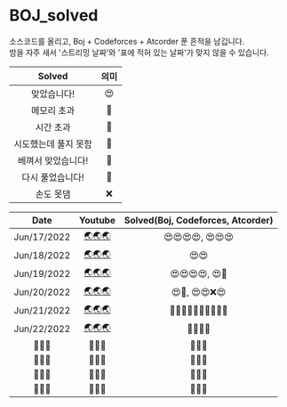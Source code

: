 # BOJ_solved
소스코드를 올리고, Boj + Codeforces + Atcorder 푼 흔적을 남깁니다. <br>
밤을 자주 새서 '스트리밍 날짜'와 '표에 적혀 있는 날짜'가 맞지 않을 수 있습니다. <br>

| Solved | 의미 |
| :---:  | :--: |
| 맞았습니다! | 😍 |
| 메모리 초과 | 🤢 |
| 시간 초과 | 🤢 |
| 시도했는데 풀지 못함 | 🤬 |
| 베껴서 맞았습니다! | 👻 |
| 다시 풀었습니다! | 🤪 |
| 손도 못댐 | ❌ |

| Date | Youtube | Solved(Boj, Codeforces, Atcorder) |
|         :----:         | :----: | :-----: |
|   Jun/17/2022    | [🌏🌏🌏](https://youtu.be/qN1Hzh1sV8s) | 😍😍😍😍, 😍😍😍 |
|        Jun/18/2022        |   [🌏🌏🌏](https://youtu.be/zVu44IkTzZM)   | 😍😍 |
|        Jun/19/2022      |   [🌏🌏🌏](https://youtu.be/WFFt7auzro4)   | 😍😍😍😍, 😍🤬 |
|        Jun/20/2022        |   [🌏🌏🌏](https://youtu.be/S5D0B6VIDuw)   | 😍👻, 😍😍❌😍 |
|        Jun/21/2022        |   [🌏🌏🌏](https://youtu.be/UI2lZFNpDfI)   | 🤪🤪🤪🤪👻😍🤪🤪😍❌ |
|        Jun/22/2022        |   [🌏🌏🌏](https://youtu.be/YiJ-tgIlObE)   | 🤪🤪🤬👻 |
|        🚧🚧🚧        |   🚧🚧🚧   | 🚧🚧🚧 |
|        🚧🚧🚧        |   🚧🚧🚧   | 🚧🚧🚧 |
|        🚧🚧🚧        |   🚧🚧🚧   | 🚧🚧🚧 |
|        🚧🚧🚧        |   🚧🚧🚧   | 🚧🚧🚧 |
